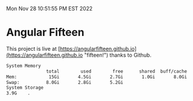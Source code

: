 Mon Nov 28 10:51:55 PM EST 2022

# Angular Fifteen


This project is live at [https://angularfifteen.github.io](https://angularfifteen.github.io "fifteen!") thanks to Github.

```bash
System Memory
               total        used        free      shared  buff/cache   available
Mem:            15Gi       4.5Gi       2.7Gi       1.0Gi       8.0Gi       9.4Gi
Swap:          8.0Gi       2.8Gi       5.2Gi
System Storage
3.9G	.
